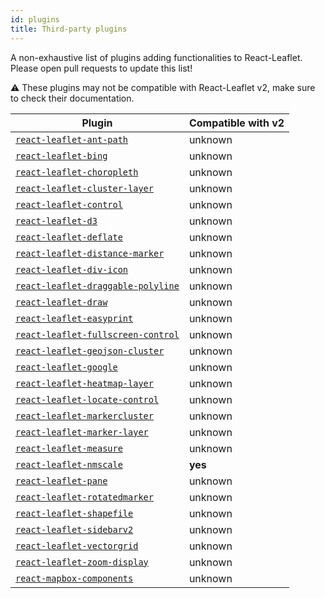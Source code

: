 ```yaml
---
id: plugins
title: Third-party plugins
---
```


A non-exhaustive list of plugins adding functionalities to React-Leaflet. Please
open pull requests to update this list!

⚠️ These plugins may not be compatible with React-Leaflet v2, make sure to check their documentation.

| Plugin | Compatible with v2 |
| ------ | ------------------ |
| [`react-leaflet-ant-path`](https://www.npmjs.com/package/react-leaflet-ant-path) | unknown
| [`react-leaflet-bing`](https://www.npmjs.com/package/react-leaflet-bing) | unknown
| [`react-leaflet-choropleth`](https://www.npmjs.com/package/react-leaflet-choropleth) | unknown
| [`react-leaflet-cluster-layer`](https://www.npmjs.com/package/react-leaflet-cluster-layer) | unknown
| [`react-leaflet-control`](https://www.npmjs.com/package/react-leaflet-control) | unknown
| [`react-leaflet-d3`](https://www.npmjs.com/package/react-leaflet-d3) | unknown
| [`react-leaflet-deflate`](https://www.npmjs.com/package/react-leaflet-deflate) | unknown
| [`react-leaflet-distance-marker`](https://www.npmjs.com/package/react-leaflet-distance-marker) | unknown
| [`react-leaflet-div-icon`](https://www.npmjs.com/package/react-leaflet-div-icon) | unknown
| [`react-leaflet-draggable-polyline`](https://www.npmjs.com/package/react-leaflet-draggable-polyline) | unknown
| [`react-leaflet-draw`](https://www.npmjs.com/package/react-leaflet-draw) | unknown
| [`react-leaflet-easyprint`](https://www.npmjs.com/package/react-leaflet-easyprint) | unknown
| [`react-leaflet-fullscreen-control`](https://www.npmjs.com/package/react-leaflet-fullscreen-control) | unknown
| [`react-leaflet-geojson-cluster`](https://www.npmjs.com/package/react-leaflet-geojson-cluster) | unknown
| [`react-leaflet-google`](https://www.npmjs.com/package/react-leaflet-google) | unknown
| [`react-leaflet-heatmap-layer`](https://www.npmjs.com/package/react-leaflet-heatmap-layer) | unknown
| [`react-leaflet-locate-control`](https://www.npmjs.com/package/react-leaflet-locate-control) | unknown
| [`react-leaflet-markercluster`](https://www.npmjs.com/package/react-leaflet-markercluster) | unknown
| [`react-leaflet-marker-layer`](https://www.npmjs.com/package/react-leaflet-marker-layer) | unknown
| [`react-leaflet-measure`](https://www.npmjs.com/package/react-leaflet-measure) | unknown
| [`react-leaflet-nmscale`](https://www.npmjs.com/package/@marfle/react-leaflet-nmscale) | **yes**
| [`react-leaflet-pane`](https://www.npmjs.com/package/react-leaflet-pane) | unknown
| [`react-leaflet-rotatedmarker`](https://www.npmjs.com/package/react-leaflet-rotatedmarker) | unknown
| [`react-leaflet-shapefile`](https://www.npmjs.com/package/react-leaflet-shapefile) | unknown
| [`react-leaflet-sidebarv2`](https://www.npmjs.com/package/react-leaflet-sidebarv2) | unknown
| [`react-leaflet-vectorgrid`](https://www.npmjs.com/package/react-leaflet-vectorgrid) | unknown
| [`react-leaflet-zoom-display`](https://www.npmjs.com/package/react-leaflet-zoom-display) | unknown
| [`react-mapbox-components`](https://www.npmjs.com/package/react-mapbox-components) | unknown
